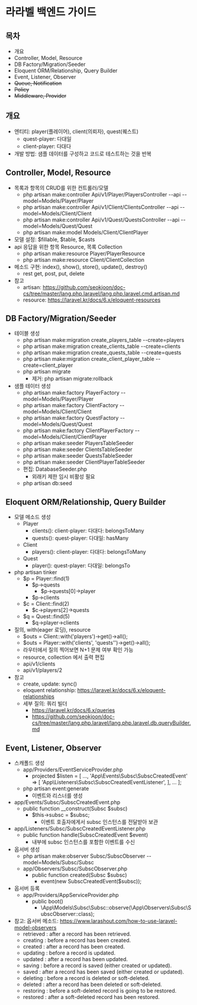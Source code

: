 # 라라벨 백엔드 가이드

## 목차
* 개요
* Controller, Model, Resource  
* DB Factory/Migration/Seeder
* Eloquent ORM/Relationship, Query Builder
* Event, Listener, Observer
* ~~Queue, Notification~~
* ~~Policy~~
* ~~Middleware, Provider~~


## 개요
* 엔티티: player(플레이어), client(의뢰자), quest(퀘스트)
    * quest-player: 다대일
    * client-player: 다대다
* 개발 방법: 샘플 데이터를 구성하고 코드로 테스트하는 것을 반복


## Controller, Model, Resource
* 목록과 항목의 CRUD를 위한 컨트롤러/모델
    * php artisan make:controller Api/v1/Player/PlayersController --api --model=Models/Player/Player
    * php artisan make:controller Api/v1/Client/ClientsController --api --model=Models/Client/Client
    * php artisan make:controller Api/v1/Quest/QuestsController --api --model=Models/Quest/Quest
    * php artisan make:model Models/Client/ClientPlayer
* 모델 설정: $fillable, $table, $casts
* api 응답을 위한 항목 Resource, 목록 Collection
    * php artisan make:resource Player/PlayerResource
    * php artisan make:resource Client/ClientCollection 
* 메소드 구현: index(), show(), store(), update(), destroy()
    * rest get, post, put, delete
* 참고
    * artisan: https://github.com/seokjoon/doc-cs/tree/master/lang.php.laravel/lang.php.laravel.cmd.artisan.md
    * resource: https://laravel.kr/docs/6.x/eloquent-resources


## DB Factory/Migration/Seeder
* 테이블 생성
    * php artisan make:migration create_players_table --create=players
    * php artisan make:migration create_clients_table --create=clients
    * php artisan make:migration create_quests_table --create=quests
    * php artisan make:migration create_client_player_table --create=client_player
    * php artisan migrate 
        * 제거: php artisan migrate:rollback
* 샘플 테이터 생성
    * php artisan make:factory PlayerFactory --model=Models/Player/Player
    * php artisan make:factory ClientFactory --model=Models/Client/Client
    * php artisan make:factory QuestFactory --model=Models/Quest/Quest
    * php artisan make:factory ClientPlayerFactory --model=Models/Client/ClientPlayer
    * php artisan make:seeder PlayersTableSeeder
    * php artisan make:seeder ClientsTableSeeder
    * php artisan make:seeder QuestsTableSeeder
    * php artisan make:seeder ClientPlayerTableSeeder
    * 편집: DatabaseSeeder.php
        * 외래키 제한 임시 비활성 필요
    * php artisan db:seed


## Eloquent ORM/Relationship, Query Builder
* 모델 메소드 생성
    * Player
        * clients(): client-player: 다대다: belongsToMany
        * quests(): quest-player: 다대일: hasMany
    * Client
        * players(): client-player: 다대다: belongsToMany
    * Quest
        * player(): quest-player: 다대일: belongsTo
* php artisan tinker
    * $p = Player::find(1)
        * $p->quests
            * $p->quests[0]->player
        * $p->clients
    * $c = Client::find(2)
        * $c->players[2]->quests
    * $q = Quest::find(5)
        * $q->player->clients
* 질의, with(eager 로딩), resource
    * $outs = Client::with('players')->get()->all();
    * $outs = Player::with('clients', 'quests'')->get()->all();
    * 라우터에서 질의 찍어보면 N+1 문제 여부 확인 가능
    * resource, collection 에서 출력 편집
    * api/v1/clients
    * api/v1/players/2
* 참고
    * create, update: sync()
    * eloquent relationship: https://laravel.kr/docs/6.x/eloquent-relationships
    * 세부 질의: 쿼리 빌더
        * https://laravel.kr/docs/6.x/queries
        * https://github.com/seokjoon/doc-cs/tree/master/lang.php.laravel/lang.php.laravel.db.queryBuilder.md

## Event, Listener, Observer
* 스캐폴드 생성
    * app/Providers/EventServiceProvider.php
    	* projected $listen = [ 
            ...,
            'App\Events\Subsc\SubscCreatedEvent' => [ 'App\Listeners\Subsc\SubscCreatedEventListener', ],
            ...
        ];
	* php artisan event:generate
		* 이벤트와 리스너를 생성
* app/Events/Subsc/SubscCreatedEvent.php
	* public function __construct(Subsc $subsc)
		* $this->subsc = $subsc;
			* 이벤트 호출자에게서 subsc 인스턴스를 전달받아 보관
* app/Listeners/Subsc/SubscCreatedEventListener.php
	* public function handle(SubscCreatedEvent $event)
		* 내부에 subsc 인스턴스를 포함한 이벤트를 수신
* 옵서버 생성
    * php artisan make:observer Subsc/SubscObserver --model=Models/Subsc/Subsc
    * app/Observers/Subsc/SubscObserver.php
        * public function created(Subsc $subsc)
            * event(new SubscCreatedEvent($subsc));
* 옵서버 등록
    * app/Providers/AppServiceProvider.php
        * public boot()
            * \App\Models\Subsc\Subsc::observe(\App\Observers\Subsc\SubscObserver::class);
* 참고: 옵서버 메소드: https://www.larashout.com/how-to-use-laravel-model-observers
    * retrieved : after a record has been retrieved.
    * creating : before a record has been created.
    * created : after a record has been created.
    * updating : before a record is updated.
    * updated : after a record has been updated.
    * saving : before a record is saved (either created or updated).
    * saved : after a record has been saved (either created or updated).
    * deleting : before a record is deleted or soft-deleted.
    * deleted : after a record has been deleted or soft-deleted.
    * restoring : before a soft-deleted record is going to be restored.
    * restored : after a soft-deleted record has been restored. 

